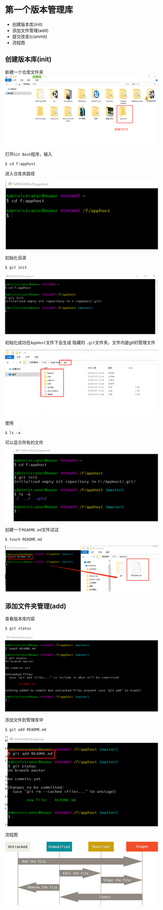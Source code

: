 第一个版本管理库
==
- 创建版本库(init)
- 添加文件管理(add)
- 提交改变(commit)
- 流程图

## 创建版本库(init)
新建一个仓库文件夹
![new-buildaFile](https://github.com/Humor1217/TechDocments/blob/master/Git/imgaes/005.png)

打开`Git Bash`程序，输入
```
$ cd f:apphost
```
进入仓库夹路径  

![cdapphost](https://github.com/Humor1217/TechDocments/blob/master/Git/imgaes/006.png)

初始化目录
```
$ git init
```
![gitinit](https://github.com/Humor1217/TechDocments/blob/master/Git/imgaes/007.png)

初始化成功在`AppHost`文件下会生成 隐藏的 `.git`文件夹，文件内是git的管理文件

![gitinit2](https://github.com/Humor1217/TechDocments/blob/master/Git/imgaes/008.png)

使用
```
$ ls -a
```
可以显示所有的文件

![ls -a](https://github.com/Humor1217/TechDocments/blob/master/Git/imgaes/009.png)

创建一个`README.md`文件试试
```
$ touch README.md
```
![newafile](https://github.com/Humor1217/TechDocments/blob/master/Git/imgaes/010.png)


## 添加文件夹管理(add)
查看版本库内容
```
$ git status
```
![gitStatus](https://github.com/Humor1217/TechDocments/blob/master/Git/imgaes/11.png)

添加文件到管理库中
```
$ git add README.md
```
![add](https://github.com/Humor1217/TechDocments/blob/master/Git/imgaes/12.png)


流程图

![lifecyclepic](https://github.com/Humor1217/TechDocments/blob/master/Git/imgaes/013.png)

